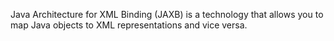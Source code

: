 Java Architecture for XML Binding (JAXB) is a technology that allows you to map Java objects to XML representations and vice versa. 